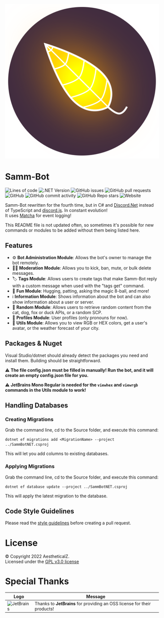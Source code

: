 ![sammbot](SammBot.svg)
# Samm-Bot
![Lines of code](https://img.shields.io/tokei/lines/github/aestheticalz/sammbot?label=Lines%20Of%20Code&style=flat-square)
![.NET Version](https://img.shields.io/badge/.NET%20Version-6.0-brightgreen?style=flat-square)
![GitHub issues](https://img.shields.io/github/issues/aestheticalz/sammbot?label=Issues&style=flat-square)
![GitHub pull requests](https://img.shields.io/github/issues-pr/aestheticalz/sammbot?label=Pull%20Requests&style=flat-square)
![GitHub](https://img.shields.io/github/license/aestheticalz/sammbot?label=License&style=flat-square)
![GitHub commit activity](https://img.shields.io/github/commit-activity/m/aestheticalz/sammbot?label=Commit%20Activity&style=flat-square)
![GitHub Repo stars](https://img.shields.io/github/stars/aestheticalz/sammbot?label=Stargazers&style=flat-square)
![Website](https://img.shields.io/website?down_color=red&down_message=Offline&label=Website%20Status&style=flat-square&up_message=Online&url=https%3A%2F%2Faestheticalz.github.io%2FProjects%2FSammBot%2F)

Samm-Bot rewritten for the fourth time, but in C# and [Discord.Net](https://github.com/discord-net/Discord.Net) instead of TypeScript and [discord.js](https://github.com/discordjs/discord.js). In constant evolution!  
It uses [Matcha](https://github.com/AestheticalZ/Matcha) for event logging!

This README file is not updated often, so sometimes it's possible for new commands or modules to be added without them being listed here.

## Features
* :gear: **Bot Administration Module**: Allows the bot's owner to manage the bot remotely.
* :judge: **Moderation Module**: Allows you to kick, ban, mute, or bulk delete messages.
* :label: **Tags Module**: Allows users to create tags that make Samm-Bot reply with a custom message when used with the "tags get" command.
* :game_die: **Fun Module**: Hugging, patting, asking the magic 8-ball, and more!
* :information_source: **Information Module**: Shows information about the bot and can also show information about a user or server.
* :slot_machine: **Random Module**: Allows users to retrieve random content from the cat, dog, fox or duck APIs, or a random SCP.
* :busts_in_silhouette: **Profiles Module**: User profiles (only pronouns for now).
* :wrench: **Utils Module**: Allows you to view RGB or HEX colors, get a user's avatar, or the weather forecast of your city.
 
## Packages & Nuget
Visual Studio/dotnet should already detect the packages you need and install them.
Building should be straightforward.

:warning: **The file config.json must be filled in manually! Run the bot, and it will create an empty config.json file for you.**

:warning: **JetBrains Mono Regular is needed for the `viewhex` and `viewrgb` commands in the Utils module to work!**

## Handling Databases

### Creating Migrations
Grab the command line, cd to the Source folder, and execute this command:

```
dotnet ef migrations add <MigrationName> --project ../SammBotNET.csproj
```

This will let you add columns to existing databases.

### Applying Migrations
Grab the command line, cd to the Source folder, and execute this command:

```
dotnet ef database update --project ../SammBotNET.csproj
```

This will apply the latest migration to the database.

## Code Style Guidelines

Please read the [style guidelines](STYLE_GUIDELINES.md) before creating a pull request.

# License
© Copyright 2022 AestheticalZ.  
Licensed under the [GPL v3.0 license](LICENSE)

# Special Thanks
| Logo | Message |
| ---- | ------- |
| <img src="https://resources.jetbrains.com/storage/products/company/brand/logos/jb_beam.png" alt="JetBrains" width="128"/> | Thanks to **JetBrains** for providing an OSS license for their products! |
